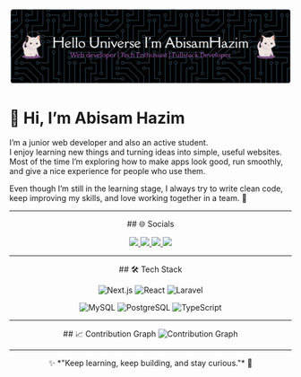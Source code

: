 ![Header Banner](./github-header-banner.png)

# 👋 Hi, I’m Abisam Hazim

I’m a junior web developer and also an active student.  
I enjoy learning new things and turning ideas into simple, useful websites.  
Most of the time I’m exploring how to make apps look good, run smoothly,  
and give a nice experience for people who use them.  

Even though I’m still in the learning stage, I always try to write clean code,  
keep improving my skills, and love working together in a team. 🚀  

---
<div align="center">
## 🌐 Socials
<br />
<p align="center">
  <a href="https://instagram.com/username" target="_blank">
    <img src="https://img.shields.io/badge/Instagram-E4405F?style=for-the-badge&logo=instagram&logoColor=white" />
  </a>
  <a href="https://youtube.com/@username" target="_blank">
    <img src="https://img.shields.io/badge/YouTube-FF0000?style=for-the-badge&logo=youtube&logoColor=white" />
  </a>
  <a href="https://discord.gg/invitecode" target="_blank">
    <img src="https://img.shields.io/badge/Discord-5865F2?style=for-the-badge&logo=discord&logoColor=white" />
  </a>
  <a href="https://linkedin.com/in/username" target="_blank">
    <img src="https://img.shields.io/badge/LinkedIn-0A66C2?style=for-the-badge&logo=linkedin&logoColor=white" />
  </a>
</p>
</div>


---

<div align="center">
## 🛠 Tech Stack
<br />
  
![Next.js](https://img.shields.io/badge/next.js-000000?style=for-the-badge&logo=nextdotjs&logoColor=white) 
![React](https://img.shields.io/badge/react-%2320232a.svg?style=for-the-badge&logo=react&logoColor=%2361DAFB) 
![Laravel](https://img.shields.io/badge/laravel-%23FF2D20.svg?style=for-the-badge&logo=laravel&logoColor=white)  

![MySQL](https://img.shields.io/badge/mysql-4479A1.svg?style=for-the-badge&logo=mysql&logoColor=white) 
![PostgreSQL](https://img.shields.io/badge/postgresql-%23336791.svg?style=for-the-badge&logo=postgresql&logoColor=white) 
![TypeScript](https://img.shields.io/badge/typescript-%23007ACC.svg?style=for-the-badge&logo=typescript&logoColor=white)   

</div>

---

<div align="center">
## 📈 Contribution Graph
  <img src="https://github-readme-activity-graph.vercel.app/graph?username=jongkodingabi&theme=tokyo-night" alt="Contribution Graph" />
</div>

---
<div align="center">
✨ *"Keep learning, keep building, and stay curious."* 🚀
</div>

<!-- Proudly created with GPRM ( https://gprm.itsvg.in ) -->
